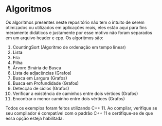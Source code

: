 # Algoritmos

Os algoritmos presentes neste repositório não tem o intuito de serem otimizados ou utilizados em aplicações reais, eles 
estão aqui para fins meramente didáticos e justamente por esse motivo não foram separados em um arquivo header e cpp.
Os algoritmos são:

<ol>	
	<li>CountingSort (Algoritmo de ordenação em tempo linear)</li>
    <li>Lista</li>
	<li>Fila</li>
	<li>Pilha</li>
	<li>Árvore Binária de Busca</li>
	<li>Lista de adjacências (Grafos)</li>
	<li>Busca em Largura (Grafos)</li>
	<li>Busca em Profundidade (Grafos)</li>
	<li>Detecção de ciclos (Grafos)</li>
	<li>Verificar a existência de caminhos entre dois vértices (Grafos)</li>
	<li>Encontrar o menor caminho entre dois vértices (Grafos)</li>
</ol>

Todos os exemplos foram feitos utilizando C++ 11. Ao compilar, verifique se seu compilador é compatível com o padrão C++ 11 e certifique-se de que essa opção esteja habilitada.
